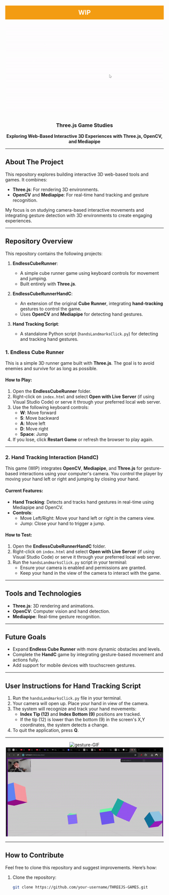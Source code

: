 <a id="readme-top"></a>

<!-- PROJECT LOGO -->
<div align="center" style="background-color: #f39c12; color: white; padding: 10px; font-size: 20px; font-weight: bold;">
  WIP
</div>
<br />

<!-- GIF Section -->
<div align="center">
  <img src="./data/gametest.gif" alt="game-GIF" width="500">
</div>

<div align="center">
  <h3 align="center">Three.js Game Studies</h3>
  <p align="center" style="font-weight: bold;">
    Exploring Web-Based Interactive 3D Experiences with Three.js, OpenCV, and Mediapipe
  </p>
</div>

---

## About The Project

This repository explores building interactive 3D web-based tools and games. It combines:

- **Three.js**: For rendering 3D environments.
- **OpenCV** and **Mediapipe**: For real-time hand tracking and gesture recognition.

My focus is on studying camera-based interactive movements and integrating gesture detection with 3D environments to create engaging experiences.

---

## Repository Overview

This repository contains the following projects:

1. **EndlessCubeRunner**:
   - A simple cube runner game using keyboard controls for movement and jumping.
   - Built entirely with **Three.js**.

2. **EndlessCubeRunnerHandC**:
   - An extension of the original **Cube Runner**, integrating **hand-tracking** gestures to control the game.
   - Uses **OpenCV** and **Mediapipe** for detecting hand gestures.

3. **Hand Tracking Script**:
   - A standalone Python script (`handsLandmarksClick.py`) for detecting and tracking hand gestures.


### 1. **Endless Cube Runner**

This is a simple 3D runner game built with **Three.js**. The goal is to avoid enemies and survive for as long as possible.

#### How to Play:

1. Open the **EndlessCubeRunner** folder.
2. Right-click on `index.html` and select **Open with Live Server** (if using Visual Studio Code) or serve it through your preferred local web server.
3. Use the following keyboard controls:
   - **W**: Move forward
   - **S**: Move backward
   - **A**: Move left
   - **D**: Move right
   - **Space**: Jump
4. If you lose, click **Restart Game** or refresh the browser to play again.

---

### 2. **Hand Tracking Interaction (HandC)**

This game (WIP) integrates **OpenCV**, **Mediapipe**, and **Three.js** for gesture-based interactions using your computer's camera. You control the player by moving your hand left or right and jumping by closing your hand.

#### Current Features:

- **Hand Tracking**: Detects and tracks hand gestures in real-time using Mediapipe and OpenCV.
- **Controls**:
  - Move Left/Right: Move your hand left or right in the camera view.
  - Jump: Close your hand to trigger a jump.

#### How to Test:

1. Open the **EndlessCubeRunnerHandC** folder.
2. Right-click on `index.html` and select **Open with Live Server** (if using Visual Studio Code) or serve it through your preferred local web server.
3. Run the `handsLandmarksClick.py` script in your terminal:
   - Ensure your camera is enabled and permissions are granted.
   - Keep your hand in the view of the camera to interact with the game.

---

## Tools and Technologies

- **Three.js**: 3D rendering and animations.
- **OpenCV**: Computer vision and hand detection.
- **Mediapipe**: Real-time gesture recognition.

---

## Future Goals

- Expand **Endless Cube Runner** with more dynamic obstacles and levels.
- Complete the **HandC** game by integrating gesture-based movement and actions fully.
- Add support for mobile devices with touchscreen gestures.

---

## User Instructions for Hand Tracking Script

1. Run the `handsLandmarksClick.py` file in your terminal.
2. Your camera will open up. Place your hand in view of the camera.
3. The system will recognize and track your hand movements:
   - **Index Tip (12)** and **Index Bottom (9)** positions are tracked.
   - If the tip (12) is lower than the bottom (9) in the screen's X,Y coordinates, the system detects a change.
4. To quit the application, press **Q**.

---

<!-- GIF Section -->
<div align="center">
  <img src="./data/openclose.gif" alt="gesture-GIF" width="500">
</div>
<div align="center">
  <img src="./data/movedrag.gif" alt="gesture-GIF" width="500">
</div>

---

## How to Contribute

Feel free to clone this repository and suggest improvements. Here’s how:

1. Clone the repository:
   ```bash
   git clone https://github.com/your-username/THREEJS-GAMES.git
